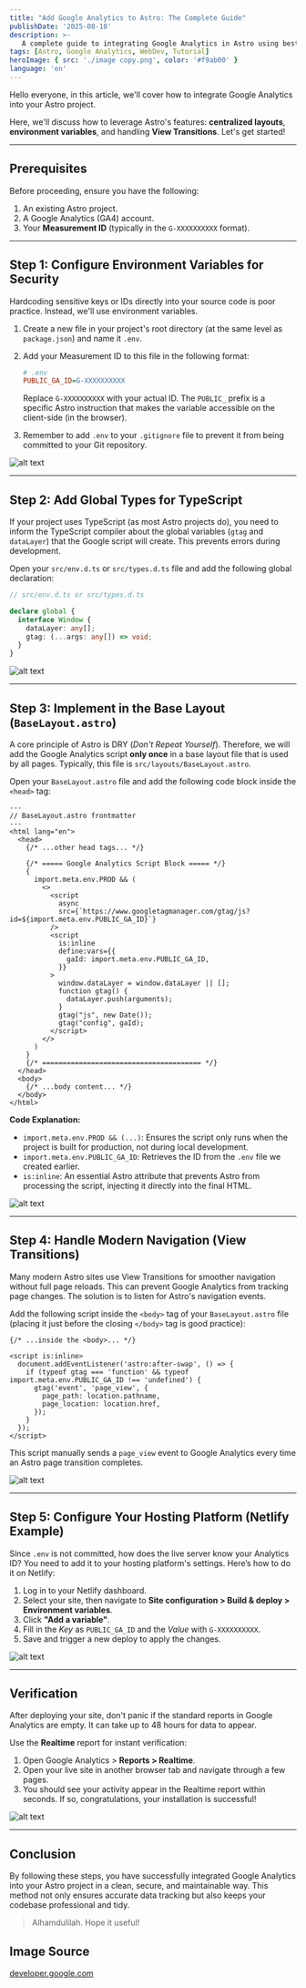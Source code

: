 ```yaml
---
title: "Add Google Analytics to Astro: The Complete Guide"
publishDate: '2025-08-18'
description: >-
   A complete guide to integrating Google Analytics in Astro using best practices: layouts, environment variables, and handling View Transitions for good tracking.
tags: [Astro, Google Analytics, WebDev, Tutorial]
heroImage: { src: './image copy.png', color: '#f9ab00' }
language: 'en'
---
```


Hello everyone, in this article, we'll cover how to integrate Google Analytics into your Astro project.

Here, we'll discuss how to leverage Astro's features: **centralized layouts**, **environment variables**, and handling **View Transitions**. Let's get started!

-----

## **Prerequisites**

Before proceeding, ensure you have the following:

1.  An existing Astro project.
2.  A Google Analytics (GA4) account.
3.  Your **Measurement ID** (typically in the `G-XXXXXXXXXX` format).

-----

## **Step 1: Configure Environment Variables for Security**

Hardcoding sensitive keys or IDs directly into your source code is poor practice. Instead, we'll use environment variables.

1.  Create a new file in your project's root directory (at the same level as `package.json`) and name it `.env`.

2.  Add your Measurement ID to this file in the following format:

    ```ini
    # .env
    PUBLIC_GA_ID=G-XXXXXXXXXX
    ```

    Replace `G-XXXXXXXXXX` with your actual ID. The `PUBLIC_` prefix is a specific Astro instruction that makes the variable accessible on the client-side (in the browser).

3.  Remember to add `.env` to your `.gitignore` file to prevent it from being committed to your Git repository.

![alt text](image.png)

-----

## **Step 2: Add Global Types for TypeScript**

If your project uses TypeScript (as most Astro projects do), you need to inform the TypeScript compiler about the global variables (`gtag` and `dataLayer`) that the Google script will create. This prevents errors during development.

Open your `src/env.d.ts` or `src/types.d.ts` file and add the following global declaration:

```typescript
// src/env.d.ts or src/types.d.ts

declare global {
  interface Window {
    dataLayer: any[];
    gtag: (...args: any[]) => void;
  }
}
```

![alt text](image-1.png)

-----

## **Step 3: Implement in the Base Layout (`BaseLayout.astro`)**

A core principle of Astro is DRY (*Don't Repeat Yourself*). Therefore, we will add the Google Analytics script **only once** in a base layout file that is used by all pages. Typically, this file is `src/layouts/BaseLayout.astro`.

Open your `BaseLayout.astro` file and add the following code block inside the `<head>` tag:

```astro
---
// BaseLayout.astro frontmatter
---
<html lang="en">
  <head>
    {/* ...other head tags... */}

    {/* ===== Google Analytics Script Block ===== */}
    {
      import.meta.env.PROD && (
        <>
          <script
            async
            src={`https://www.googletagmanager.com/gtag/js?id=${import.meta.env.PUBLIC_GA_ID}`}
          />
          <script
            is:inline
            define:vars={{
              gaId: import.meta.env.PUBLIC_GA_ID,
            }}
          >
            window.dataLayer = window.dataLayer || [];
            function gtag() {
              dataLayer.push(arguments);
            }
            gtag("js", new Date());
            gtag("config", gaId);
          </script>
        </>
      )
    }
    {/* ======================================= */}
  </head>
  <body>
    {/* ...body content... */}
  </body>
</html>
```

**Code Explanation:**

  - `import.meta.env.PROD && (...)`: Ensures the script only runs when the project is built for production, not during local development.
  - `import.meta.env.PUBLIC_GA_ID`: Retrieves the ID from the `.env` file we created earlier.
  - `is:inline`: An essential Astro attribute that prevents Astro from processing the script, injecting it directly into the final HTML.

![alt text](image-2.png)

-----

## **Step 4: Handle Modern Navigation (View Transitions)**

Many modern Astro sites use View Transitions for smoother navigation without full page reloads. This can prevent Google Analytics from tracking page changes. The solution is to listen for Astro's navigation events.

Add the following script inside the `<body>` tag of your `BaseLayout.astro` file (placing it just before the closing `</body>` tag is good practice):

```astro
{/* ...inside the <body>... */}

<script is:inline>
  document.addEventListener('astro:after-swap', () => {
    if (typeof gtag === 'function' && typeof import.meta.env.PUBLIC_GA_ID !== 'undefined') {
      gtag('event', 'page_view', {
        page_path: location.pathname,
        page_location: location.href,
      });
    }
  });
</script>
```

This script manually sends a `page_view` event to Google Analytics every time an Astro page transition completes.

![alt text](image-3.png)

-----

## **Step 5: Configure Your Hosting Platform (Netlify Example)**

Since `.env` is not committed, how does the live server know your Analytics ID? You need to add it to your hosting platform's settings. Here’s how to do it on Netlify:

1.  Log in to your Netlify dashboard.
2.  Select your site, then navigate to **Site configuration > Build & deploy > Environment variables**.
3.  Click **"Add a variable"**.
4.  Fill in the *Key* as `PUBLIC_GA_ID` and the *Value* with `G-XXXXXXXXXX`.
5.  Save and trigger a new deploy to apply the changes.

![alt text](image-4.png)

-----

## **Verification**

After deploying your site, don't panic if the standard reports in Google Analytics are empty. It can take up to 48 hours for data to appear.

Use the **Realtime** report for instant verification:

1.  Open Google Analytics > **Reports > Realtime**.
2.  Open your live site in another browser tab and navigate through a few pages.
3.  You should see your activity appear in the Realtime report within seconds. If so, congratulations, your installation is successful!

![alt text](image-5.png)

-----

## **Conclusion**

By following these steps, you have successfully integrated Google Analytics into your Astro project in a clean, secure, and maintainable way. This method not only ensures accurate data tracking but also keeps your codebase professional and tidy.

> Alhamdulilah. Hope it useful!

## Image Source
[developer.google.com](https://developers.google.com/analytics/images/landing-page/Rectangular-16x9/E02877824-GMP-Google-Analytics-Help-Center-Assets-Apr23-Graphic-1.1@300x.svg)
